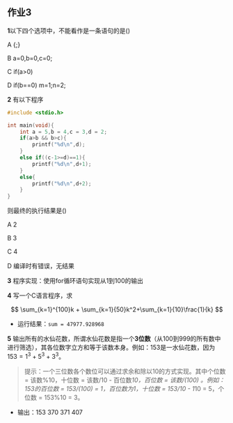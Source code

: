 ## 作业3

**1**以下四个选项中，不能看作是一条语句的是()

A {;}

B a=0,b=0,c=0;

C if(a>0)

D if(b==0) m=1;n=2;

**2** 有以下程序

```c
#include <stdio.h>

int main(void){
    int a = 5,b = 4,c = 3,d = 2;
    if(a>b && b>c){
        printf("%d\n",d);
    }
    else if((c-1>=d)==1){
        printf("%d\n",d+1);
    }
    else{
        printf("%d\n",d+2);
    }
}
```

则最终的执行结果是()

A 2

B 3

C 4

D 编译时有错误，无结果

**3** 程序实现：使用for循环语句实现从1到100的输出

**4** 写一个C语言程序，求

$$
\sum_{k=1}^{100}k + \sum_{k=1}{50}k^2+\sum_{k=1}{10}\frac{1}{k}
$$

- 运行结果：`sum = 47977.928968`


**5** 输出所有的水仙花数，所谓水仙花数是指一个**3位数**（从100到999的所有数中进行筛选），其各位数字立方和等于该数本身。例如：153是一水仙花数，因为$153 = 1^3 + 5^3 + 3^3$。

> 提示：一个三位数各个数位可以通过求余和除以10的方式实现。其中个位数 = 该数%10，十位数 = 该数/10 - 百位数*10，百位数 = 该数/(100) 。例如：153的百位数 = 153/(100) = 1，百位数为1，十位数 = 153/10 - 1*10 = 5，个位数 = 153%10 = 3。

- 输出：153 370 371 407

